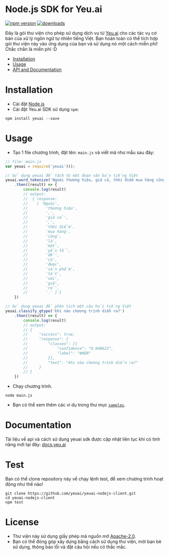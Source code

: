 Node.js SDK for Yeu.ai
======================

[![npm version](https://img.shields.io/npm/v/yeuai.svg?style=flat)](https://www.npmjs.com/package/yeuai)
[![downloads](https://img.shields.io/npm/dm/yeuai.svg)](https://www.npmjs.com/package/yeuai)

Đây là gói thư viện cho phép sử dụng dịch vụ từ [Yeu.ai](https://docs.yeu.ai) cho các tác vụ cơ bản của xử lý ngôn ngữ tự nhiên tiếng Việt. Bạn hoàn toàn có thể tích hợp gói thư viện này vào ứng dụng của bạn và sử dụng nó một cách miễn phí! Chắc chắn là miễn phí :D

* [Installation](#installation)
* [Usage](#usage)
* [API and Documentation](#documentation)

Installation
============

* Cài đặt [Node.js](https://nodejs.org/)
* Cài đặt Yeu.ai SDK sử dụng `npm`:

```shell
npm install yeuai --save
```

Usage
=====

* Tạo 1 file chương trình, đặt tên: `main.js` và viết mã như mẫu sau đây:

```javascript
// file: main.js
var yeuai = require('yeuai')();

// Sử dụng yeuai để tách từ một đoạn văn bản tiếng Việt
yeuai.word_tokenize('Ngoài thương hiệu, giá cả, thời điểm mua hàng cũng là một yếu tố để có được sản phẩm tốt với giá rẻ.')
    .then((result) => {
        console.log(result)
        // output:
        //  { response:
        //    [ 'Ngoài',
        //        'thương hiệu',
        //        ',',
        //        'giá cả',
        //        ',',
        //        'thời điểm',
        //        'mua hàng',
        //        'cũng',
        //        'là',
        //        'một',
        //        'yếu tố',
        //        'để',
        //        'có',
        //        'được',
        //        'sản phẩm',
        //        'tốt',
        //        'với',
        //        'giá',
        //        'rẻ',
        //        '.' ] }
    })

// Sử dụng yeuai để phân tích một câu hỏi tiếng Việt
yeuai.classify_qtype('khi nào chương trình diễn ra?')
    .then((result) => {
        console.log(result)
        // output:
        // {
        //     "success": true,
        //     "response": {
        //         "classes": [{
        //             "confidence": "0.948622",
        //             "label": "WHEN"
        //         }],
        //         "text": "khi nào chương trình diễn ra?"
        //     }
        // }
    })
```
* Chạy chương trình.

```shell
node main.js
```
* Bạn có thể xem thêm các ví dụ trong thư mục [`samples`](samples).

Documentation
====

Tài liệu về api và cách sử dụng yeuai sdk được cập nhật liên tục khi có tính năng mới tại đây: [docs.yeu.ai](https://docs.yeu.ai)

Test
====

Bạn có thể clone repository này về chạy lệnh test, để xem chương trình hoạt động như thế nào!

```shell
git clone https://github.com/yeuai/yeuai-nodejs-client.git
cd yeuai-nodejs-client
npm test
```

License
=======

* Thư viện này sử dụng giấy phép mã nguồn mở [Apache-2.0](LICENSE).
* Bạn có thể đóng góp xây dựng bằng cách sử dụng thư viện, mời bạn bè sử dụng, thông báo lỗi và đặt câu hỏi nếu có thắc mắc.